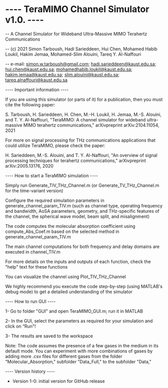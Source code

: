 # ---- TeraMIMO Channel Simulator v1.0. ----


 -- A Channel Simulator for Wideband Ultra-Massive MIMO Terahertz Communications


 -- (c) 2021 Simon Tarboush, Hadi Sarieddeen, Hui Chen, Mohamed Habib Loukil, Hakim Jemaa, 
             Mohamed-Slim Alouini, Tareq Y. Al-Naffouri

 -- e-mail: simon.w.tarboush@gmail.com; hadi.sarieddeen@kaust.edu.sa; hui.chen@kaust.edu.sa;
            mohamedhabib.loukil@kaust.edu.sa; hakim.jemaa@kaust.edu.sa;
            slim.alouini@kaust.edu.sa; tareq.alnaffouri@kaust.edu.sa




----  Important information ----


If you are using this simulator (or parts of it) for a publication, then you must cite the following paper:

S. Tarboush, H. Sarieddeen, H. Chen, M.-H. Loukil, H. Jemaa, M.-S. Alouini, and T. Y. Al-Naffouri, "TeraMIMO: A channel simulator for wideband ultra-massive MIMO terahertz communications," arXivpreprint arXiv:2104.11054, 2021


For more on signal processing for THz communications applications that could utilize TeraMIMO, please check the paper:

H. Sarieddeen, M.-S. Alouini, and T. Y. Al-Naffouri, "An overview of signal processing techniques for terahertz communications," arXivpreprint arXiv:2005.13176, 2020





----  How to start a TeraMIMO simulation ----


Simply run Generate_TIV_THz_Channel.m (or Generate_TV_THz_Channel.m for the time-variant version)

Configure the required simulation parameters in generate_channel_param_TIV.m (such as channel type,
operating frequency and bandwidth, AoSA parameters, geometry, and THz-specific features of the channel, the spherical wave model, beam split, and misalignment)

The code computes the molecular absorption coefficient using compute_Abs_Coef.m based on the selected method in generate_channel_param_TIV.m

The main channel computations for both frequency and delay domains are executed in channel_TIV.m

For more details on the inputs and outputs of each function, check the "help" text for these functions

You can visualize the channel using Plot_TIV_THz_Channel

We highly recommend you execute the code step-by-step (using MATLAB's debug mode) to get a detailed understanding of the simulator





----  How to run GUI ----


1- Go to folder "GUI" and open TeraMIMO_GUI.m; run it in MATLAB

2- In the GUI, select the parameters as required for your simulation and click on “Run"!

3- The results are saved to the workspace




Note: The code assumes the presence of a few gases in the medium in its default mode. You can experiment with more combinations of gases by adding more .csv files for different gases from the folder "Molecular_Absorption," subfolder "Data_Full," to the subfolder "Data,"



----  Version history ----

* Version 1-0: initial version for GitHub release
